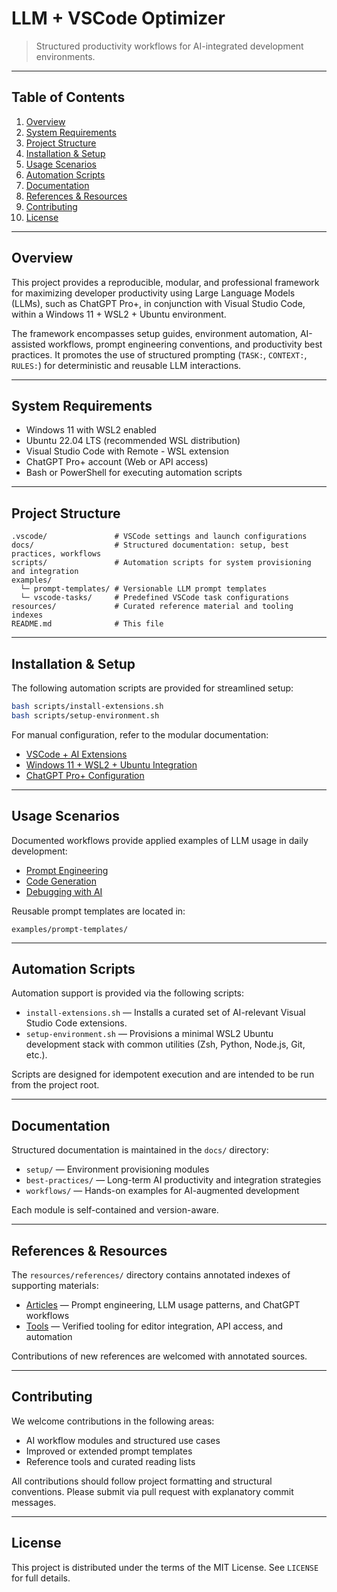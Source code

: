 # LLM + VSCode Optimizer

> Structured productivity workflows for AI-integrated development environments.

---

## Table of Contents

1. [Overview](#overview)
2. [System Requirements](#system-requirements)
3. [Project Structure](#project-structure)
4. [Installation & Setup](#installation--setup)
5. [Usage Scenarios](#usage-scenarios)
6. [Automation Scripts](#automation-scripts)
7. [Documentation](#documentation)
8. [References & Resources](#references--resources)
9. [Contributing](#contributing)
10. [License](#license)

---

## Overview

This project provides a reproducible, modular, and professional framework for maximizing developer productivity using Large Language Models (LLMs), such as ChatGPT Pro+, in conjunction with Visual Studio Code, within a Windows 11 + WSL2 + Ubuntu environment.

The framework encompasses setup guides, environment automation, AI-assisted workflows, prompt engineering conventions, and productivity best practices. It promotes the use of structured prompting (`TASK:`, `CONTEXT:`, `RULES:`) for deterministic and reusable LLM interactions.

---

## System Requirements

- Windows 11 with WSL2 enabled
- Ubuntu 22.04 LTS (recommended WSL distribution)
- Visual Studio Code with Remote - WSL extension
- ChatGPT Pro+ account (Web or API access)
- Bash or PowerShell for executing automation scripts

---

## Project Structure

```text
.vscode/               # VSCode settings and launch configurations
docs/                  # Structured documentation: setup, best practices, workflows
scripts/               # Automation scripts for system provisioning and integration
examples/
  └─ prompt-templates/ # Versionable LLM prompt templates
  └─ vscode-tasks/     # Predefined VSCode task configurations
resources/             # Curated reference material and tooling indexes
README.md              # This file
```

---

## Installation & Setup

The following automation scripts are provided for streamlined setup:

```bash
bash scripts/install-extensions.sh
bash scripts/setup-environment.sh
```

For manual configuration, refer to the modular documentation:

- [VSCode + AI Extensions](docs/setup/vscode-ai-extensions.md)
- [Windows 11 + WSL2 + Ubuntu Integration](docs/setup/windows11-wsl2-ubuntu.md)
- [ChatGPT Pro+ Configuration](docs/setup/chatgpt-pro-plus.md)

---

## Usage Scenarios

Documented workflows provide applied examples of LLM usage in daily development:

- [Prompt Engineering](docs/workflows/prompt-engineering.md)
- [Code Generation](docs/workflows/code-generation.md)
- [Debugging with AI](docs/workflows/debugging-with-ai.md)

Reusable prompt templates are located in:

```text
examples/prompt-templates/
```

---

## Automation Scripts

Automation support is provided via the following scripts:

- `install-extensions.sh` — Installs a curated set of AI-relevant Visual Studio Code extensions.
- `setup-environment.sh` — Provisions a minimal WSL2 Ubuntu development stack with common utilities (Zsh, Python, Node.js, Git, etc.).

Scripts are designed for idempotent execution and are intended to be run from the project root.

---

## Documentation

Structured documentation is maintained in the `docs/` directory:

- `setup/` — Environment provisioning modules
- `best-practices/` — Long-term AI productivity and integration strategies
- `workflows/` — Hands-on examples for AI-augmented development

Each module is self-contained and version-aware.

---

## References & Resources

The `resources/references/` directory contains annotated indexes of supporting materials:

- [Articles](resources/references/articles.md) — Prompt engineering, LLM usage patterns, and ChatGPT workflows
- [Tools](resources/references/tools.md) — Verified tooling for editor integration, API access, and automation

Contributions of new references are welcomed with annotated sources.

---

## Contributing

We welcome contributions in the following areas:

- AI workflow modules and structured use cases
- Improved or extended prompt templates
- Reference tools and curated reading lists

All contributions should follow project formatting and structural conventions. Please submit via pull request with explanatory commit messages.

---

## License

This project is distributed under the terms of the MIT License. See `LICENSE` for full details.
